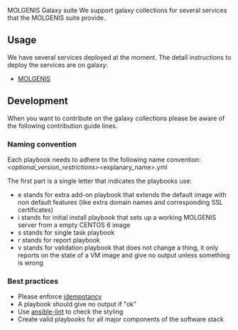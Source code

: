 MOLGENIS Galaxy suite
We support galaxy collections for several services that the MOLGENIS suite provide. 

## Usage
We have several services deployed at the moment. The detail instructions to deploy the services are on galaxy:
- [MOLGENIS](https://galaxy.ansible.com/molgenis/molgenis8)

## Development
When you want to contribute on the galaxy collections please be aware of the following contribution guide lines.

### Naming convention
Each playbook needs to adhere to the following name convention:
<letter>_<optional_version_restrictions>_<explanary_name>.yml

The first part is a single letter that indicates the playbooks use:
- e stands for extra add-on playbook that extends the default image with non default features (like extra domain names and corresponding SSL certificates)
- i stands for initial install playbook that sets up a working MOLGENIS server from a empty CENTOS 6 image
- s stands for single task playbook
- r stands for report playbook
- v stands for validation playbook that does not change a thing, it only reports on the state of a VM image and give no output unless something is wrong

### Best practices
- Please enforce [idempotancy](https://docs.ansible.com/ansible/latest/reference_appendices/glossary.html)
- A playbook should give no output if "ok"
- Use [ansible-lint](https://ansible-lint.readthedocs.io/en/latest) to check the styling
- Create valid playbooks for all major components of the software stack


